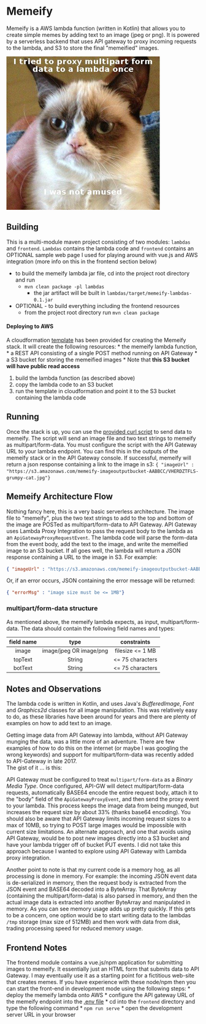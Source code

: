 Memeify
================================================================================================================
Memeify is a AWS lambda function (written in Kotlin) that allows you to create simple memes by adding text to an 
image (jpeg or png). It is powered by a serverless backend that uses API gateway to proxy incoming requests 
to the lambda, and S3 to store the final "memeified" images.


![grumpy-cat](https://github.com/strohs/memeify/blob/master/memeified-grumpy-cat.jpg)

    

## Building
This is a multi-module maven project consisting of two modules: `lambdas` and `frontend`. `Lambdas` contains the 
lambda code and `frontend` contains an OPTIONAL sample web page I used for playing around with vue.js and AWS integration
(more info on this in the frontend section below)

* to build the memeify lambda jar file, cd into the project root directory and run
    * `mvn clean package -pl lambdas`
        * the jar artifact will be built in `lambdas/target/memeify-lambdas-0.1.jar`
* OPTIONAL - to build everything including the frontend resources
    * from the project root directory run `mvn clean package`

#### Deploying to AWS
A cloudformation [template](aws/memeify.yaml) has been provided for creating the Memeify stack. It will create the
following resources:
    * the memeify lambda function, 
    * a REST API consisting of a single POST method running on API Gateway
    * a S3 bucket for storing the memeified images
        * Note that **this S3 bucket will have public read access**

1. build the lambda function (as described above)
2. copy the lambda code to an S3 bucket
3. run the template in cloudformation and point it to the S3 bucket containing the lambda code

## Running
Once the stack is up, you can use the [provided curl script](aws/post-image.sh) to send data to memeify. The script
will send an image file and two text strings to memeify as multipart/form-data. You must configure the script with
the API Gateway URL to your lambda endpoint. You can find this in the outputs of the memeify stack or in the API
Gateway console. 
If successful, memeify will return a json response containing a link to the image in s3:
    ```{ "imageUrl" : "https://s3.amazonaws.com/memeify-imageoutputbucket-AABBCC/VHERDZTFLS-grumpy-cat.jpg"}``` 


## Memeify Architecture Flow
Nothing fancy here, this is a very basic serverless architecture. The image file to "memeify", plus the two text strings 
to add to the top and bottom of the image are POSTed as multipart/form-data to API Gateway.  API Gateway uses Lambda
Proxy Integration to pass the request body to the lambda as an `ApiGatewayProxyRequestEvent`. The lambda code will
parse the form-data from the event body, add the text to the image, and write the memeified image to an S3 bucket.
If all goes well, the lambda will return a JSON response containing a URL to the image in
 S3. For example: 
```json
{ "imageUrl" : "https://s3.amazonaws.com/memeify-imageoutputbucket-AABBCC/VHERDZTFLS-grumpy-cat.jpg"}
```
Or, if an error occurs, JSON containing the error message will be returned:
```json
{ "errorMsg" : "image size must be <= 1MB"}
```
    
### multipart/form-data structure
As mentioned above, the memeify lambda expects, as input, multipart/form-data. The data should contain the following
field names and types:

| field name |           type          |    constraints   |
|:----------:|:-----------------------:|:----------------:|
| image      | image/jpeg OR image/png | filesize <= 1 MB |
| topText    | String                  | <= 75 characters |
| botText    | String                  | <= 75 characters |


## Notes and Observations
The lambda code is written in Kotlin, and uses Java's *BufferedImage*, *Font* and *Graphics2d* classes for all 
image manipulation. This was relatively easy to do, as these libraries have been around for years and there are 
plenty of examples on how to add text to an image. 

Getting image data from API Gateway into lambda, without API Gateway munging the data, was a little more of 
an adventure. There are few examples of how to do this on the internet (or maybe I was googling the wrong 
keywords) and support for multipart/form-data was recently added to API-Gateway in late 2017.  
The gist of it ... is this:

API Gateway must be configured to treat `multipart/form-data` as a *Binary Media Type*. Once configured,
API-GW will detect multipart/form-data requests, automatically BASE64 encode the entire request body, attach
 it to the "body" field of the `ApiGatewayProxyEvent`, and then send the proxy event to your lambda. 
 This process keeps the image data from being munged, but increases the request size by about 33% (thanks base64 encoding).
 You should also be aware that API Gateway limits incoming request sizes to a max of 10MB, so trying to POST large 
 images would be impossible with current size limitations. An alternate approach, and one that avoids using API
 Gateway, would be to post new images directly into a S3 bucket and have your lambda trigger off of bucket PUT events.
 I did not take this approach because I wanted to explore using API Gateway with Lambda proxy integration.  

Another point to note is that my current code is a memory hog, as all processing is done in memory. For example:
 the incoming JSON event data is de-serialized in memory, then the request body is extracted from the JSON event 
 and BASE64 decoded into a ByteArray. That ByteArray (containing the multipart/form-data) is also parsed in memory, 
 and then the actual image data is extracted into another ByteArray and manipulated in memory. 
 As you can see memory usage adds up pretty quickly.  If this gets to be a concern, one option would 
 be to start writing data to the lambdas `/tmp` storage (max size of 512MB) and then work with data from disk, 
 trading processing speed for reduced memory usage. 


## Frontend Notes
The frontend module contains a vue.js/npm application for submitting images to memeify. It essentially just an HTML form
 that submits data to API Gateway. I may eventually use it as a starting point for a fictitious web-site that 
 creates memes. If you have experience with these node/npm then you can start the front-end
in development mode using the following steps:
    * deploy the memeify lambda onto AWS
    * configure the API gateway URL of the memeify endpoint into the [.env file](frontend/.env)
    * cd into the `frontend` directory and type the following command
        * `npm run serve`
        * open the development server URL in your browser